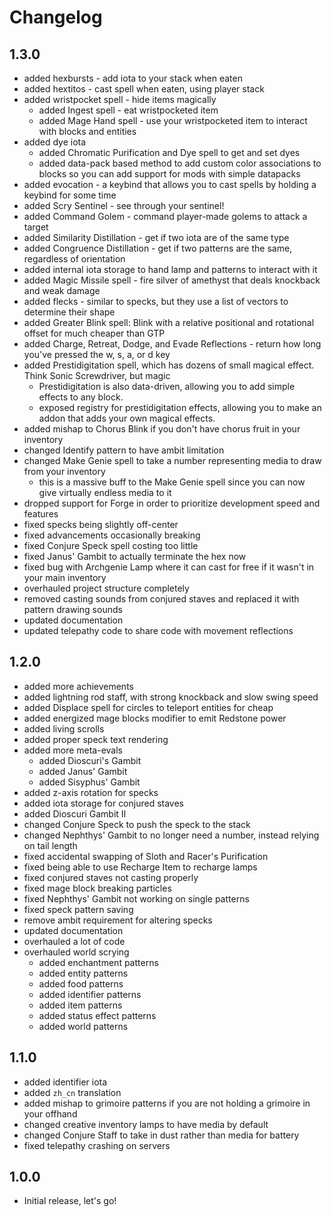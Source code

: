 # Changelog

## 1.3.0
- added hexbursts - add iota to your stack when eaten
- added hextitos - cast spell when eaten, using player stack
- added wristpocket spell - hide items magically
    - added Ingest spell - eat wristpocketed item
    - added Mage Hand spell - use your wristpocketed item to interact with blocks and entities
- added dye iota
    - added Chromatic Purification and Dye spell to get and set dyes
    - added data-pack based method to add custom color associations to blocks so you can add support for mods with simple datapacks
- added evocation - a keybind that allows you to cast spells by holding a keybind for some time
- added Scry Sentinel - see through your sentinel!
- added Command Golem - command player-made golems to attack a target
- added Similarity Distillation - get if two iota are of the same type
- added Congruence Distillation - get if two patterns are the same, regardless of orientation
- added internal iota storage to hand lamp and patterns to interact with it
- added Magic Missile spell - fire silver of amethyst that deals knockback and weak damage
- added flecks - similar to specks, but they use a list of vectors to determine their shape
- added Greater Blink spell: Blink with a relative positional and rotational offset for much cheaper than GTP
- added Charge, Retreat, Dodge, and Evade Reflections - return how long you've pressed the w, s, a, or d key
- added Prestidigitation spell, which has dozens of small magical effect. Think Sonic Screwdriver, but magic
    - Prestidigitation is also data-driven, allowing you to add simple effects to any block.
    - exposed registry for prestidigitation effects, allowing you to make an addon that adds your own magical effects.
- added mishap to Chorus Blink if you don't have chorus fruit in your inventory
- changed Identify pattern to have ambit limitation
- changed Make Genie spell to take a number representing media to draw from your inventory
    - this is a massive buff to the Make Genie spell since you can now give virtually endless media to it
- dropped support for Forge in order to prioritize development speed and features
- fixed specks being slightly off-center
- fixed advancements occasionally breaking
- fixed Conjure Speck spell costing too little
- fixed Janus' Gambit to actually terminate the hex now
- fixed bug with Archgenie Lamp where it can cast for free if it wasn't in your main inventory
- overhauled project structure completely
- removed casting sounds from conjured staves and replaced it with pattern drawing sounds
- updated documentation
- updated telepathy code to share code with movement reflections

## 1.2.0
- added more achievements
- added lightning rod staff, with strong knockback and slow swing speed
- added Displace spell for circles to teleport entities for cheap
- added energized mage blocks modifier to emit Redstone power
- added living scrolls
- added proper speck text rendering
- added more meta-evals
    - added Dioscuri's Gambit
    - added Janus' Gambit
    - added Sisyphus' Gambit
- added z-axis rotation for specks
- added iota storage for conjured staves
- added Dioscuri Gambit II
- changed Conjure Speck to push the speck to the stack
- changed Nephthys' Gambit to no longer need a number, instead relying on tail length
- fixed accidental swapping of Sloth and Racer's Purification
- fixed being able to use Recharge Item to recharge lamps
- fixed conjured staves not casting properly
- fixed mage block breaking particles
- fixed Nephthys' Gambit not working on single patterns
- fixed speck pattern saving
- remove ambit requirement for altering specks
- updated documentation
- overhauled a lot of code
- overhauled world scrying
    - added enchantment patterns
    - added entity patterns
    - added food patterns
    - added identifier patterns
    - added item patterns
    - added status effect patterns
    - added world patterns

## 1.1.0
- added identifier iota
- added `zh_cn` translation
- added mishap to grimoire patterns if you are not holding a grimoire in your offhand
- changed creative inventory lamps to have media by default
- changed Conjure Staff to take in dust rather than media for battery
- fixed telepathy crashing on servers

## 1.0.0
- Initial release, let's go!